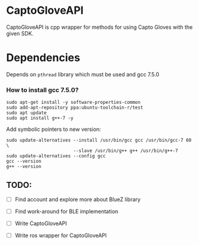 # CaptoGloveAPI 


CaptoGloveAPI is cpp wrapper for methods for using Capto Gloves with the given SDK. 


# Dependencies 

Depends on `pthread` library which must be used and gcc 7.5.0

### How to install gcc 7.5.0?

```
sudo apt-get install -y software-properties-common
sudo add-apt-repository ppa:ubuntu-toolchain-r/test
sudo apt update
sudo apt install g++-7 -y
```

Add symbolic pointers to new version: 

```
sudo update-alternatives --install /usr/bin/gcc gcc /usr/bin/gcc-7 60 \
                         --slave /usr/bin/g++ g++ /usr/bin/g++-7 
sudo update-alternatives --config gcc
gcc --version
g++ --version
```


## TODO: 
- [ ] Find account and explore more about BlueZ library 
- [ ] Find work-around for BLE implementation 
- [ ] Write CaptoGloveAPI 
- [ ] Write ros wrapper for CaptoGloveAPI 

